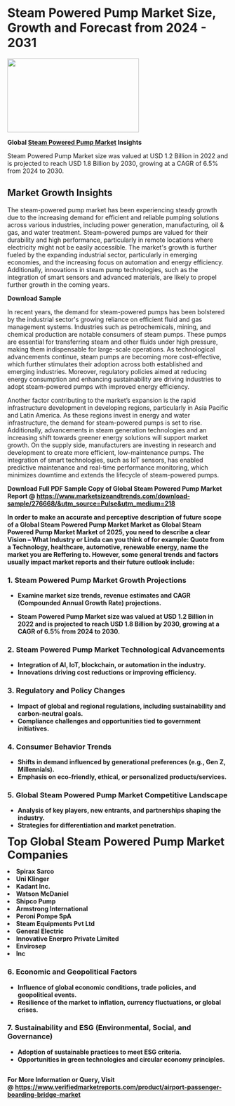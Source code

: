 <H1>Steam Powered Pump Market Size, Growth and Forecast from 2024 - 2031</H1><img class="aligncenter size-medium wp-image-584254" src="https://thirdeyenews.in/wp-content/uploads/2024/09/Global-Market-Research-300x168.jpeg" alt="" width="300" height="168" /><p><strong>Global&nbsp;<a href="https://www.marketsizeandtrends.com/download-sample/276668/&amp;utm_source=Pulse&amp;utm_medium=218">Steam Powered Pump Market</a> Insights</strong></p><p>Steam Powered Pump Market size was valued at USD 1.2 Billion in 2022 and is projected to reach USD 1.8 Billion by 2030, growing at a CAGR of 6.5% from 2024 to 2030.</p><p><h2>Market Growth Insights</h2> <p>The steam-powered pump market has been experiencing steady growth due to the increasing demand for efficient and reliable pumping solutions across various industries, including power generation, manufacturing, oil & gas, and water treatment. Steam-powered pumps are valued for their durability and high performance, particularly in remote locations where electricity might not be easily accessible. The market's growth is further fueled by the expanding industrial sector, particularly in emerging economies, and the increasing focus on automation and energy efficiency. Additionally, innovations in steam pump technologies, such as the integration of smart sensors and advanced materials, are likely to propel further growth in the coming years.</p> <p><strong>Download Sample</strong></p> <p>In recent years, the demand for steam-powered pumps has been bolstered by the industrial sector's growing reliance on efficient fluid and gas management systems. Industries such as petrochemicals, mining, and chemical production are notable consumers of steam pumps. These pumps are essential for transferring steam and other fluids under high pressure, making them indispensable for large-scale operations. As technological advancements continue, steam pumps are becoming more cost-effective, which further stimulates their adoption across both established and emerging industries. Moreover, regulatory policies aimed at reducing energy consumption and enhancing sustainability are driving industries to adopt steam-powered pumps with improved energy efficiency.</p> <p>Another factor contributing to the market’s expansion is the rapid infrastructure development in developing regions, particularly in Asia Pacific and Latin America. As these regions invest in energy and water infrastructure, the demand for steam-powered pumps is set to rise. Additionally, advancements in steam generation technologies and an increasing shift towards greener energy solutions will support market growth. On the supply side, manufacturers are investing in research and development to create more efficient, low-maintenance pumps. The integration of smart technologies, such as IoT sensors, has enabled predictive maintenance and real-time performance monitoring, which minimizes downtime and extends the lifecycle of steam-powered pumps.</p> <p><strong></p><p><span class=""><strong>Download Full PDF Sample Copy of Global Steam Powered Pump Market Report</strong> @ <a href="https://www.marketsizeandtrends.com/download-sample/276668/&amp;utm_source=Pulse&amp;utm_medium=218" target="_blank">https://www.marketsizeandtrends.com/download-sample/276668/&amp;utm_source=Pulse&amp;utm_medium=218</a></span></p><p>In order to make an accurate and perceptive description of future scope of a Global&nbsp;Steam Powered Pump Market Market as Global&nbsp;Steam Powered Pump Market Market of 2025, you need to describe a clear Vision &ndash; What Industry or Linda can you think of for example: Quote from a Technology, healthcare, automotive, renewable energy, name the market you are Reffering to. However, some general trends and factors usually impact market reports and their future outlook include:</p><h3>1.&nbsp;<strong>Steam Powered Pump Market Growth Projections</strong></h3><ul><li>Examine market size trends, revenue estimates and CAGR (Compounded Annual Growth Rate) projections.</li><li><p>Steam Powered Pump Market size was valued at USD 1.2 Billion in 2022 and is projected to reach USD 1.8 Billion by 2030, growing at a CAGR of 6.5% from 2024 to 2030.</p></li></ul><h3>2.&nbsp;<strong>Steam Powered Pump Market Technological Advancements</strong></h3><ul><li>Integration of AI, IoT, blockchain, or automation in the industry.</li><li>Innovations driving cost reductions or improving efficiency.</li></ul><h3>3.&nbsp;<strong>Regulatory and Policy Changes</strong></h3><ul><li>Impact of global and regional regulations, including sustainability and carbon-neutral goals.</li><li>Compliance challenges and opportunities tied to government initiatives.</li></ul><h3>4.&nbsp;<strong>Consumer Behavior Trends</strong></h3><ul><li>Shifts in demand influenced by generational preferences (e.g., Gen Z, Millennials).</li><li>Emphasis on eco-friendly, ethical, or personalized products/services.</li></ul><h3>5.&nbsp;<strong>Global Steam Powered Pump Market Competitive Landscape</strong></h3><ul><li>Analysis of key players, new entrants, and partnerships shaping the industry.</li><li>Strategies for differentiation and market penetration.</li></ul><p data-pm-slice="1 1 []"><span style="color: inherit; font-family: inherit; font-size: 25px;">Top Global Steam Powered Pump Market Companies</span></p><div class="" data-test-id=""><p><li>Spirax Sarco</li><li> Uni Klinger</li><li> Kadant Inc.</li><li> Watson McDaniel</li><li> Shipco Pump</li><li> Armstrong International</li><li> Peroni Pompe SpA</li><li> Steam Equipments Pvt Ltd</li><li> General Electric</li><li> Innovative Enerpro Private Limited</li><li> Envirosep</li><li> Inc</li></p></div><h3>6.&nbsp;<strong>Economic and Geopolitical Factors</strong></h3><ul><li>Influence of global economic conditions, trade policies, and geopolitical events.</li><li>Resilience of the market to inflation, currency fluctuations, or global crises.</li></ul><h3>7.&nbsp;<strong>Sustainability and ESG (Environmental, Social, and Governance)</strong></h3><ul><li>Adoption of sustainable practices to meet ESG criteria.</li><li>Opportunities in green technologies and circular economy principles.</li></ul><h2><strong style="font-size: 14px;">For More Information or Query, Visit @&nbsp;</strong><a style="background-color: #ffffff; font-size: 14px;" href="https://www.marketsizeandtrends.com/report/steam-powered-pump-market/" target="_blank">https://www.verifiedmarketreports.com/product/airport-passenger-boarding-bridge-market</a></h2>
